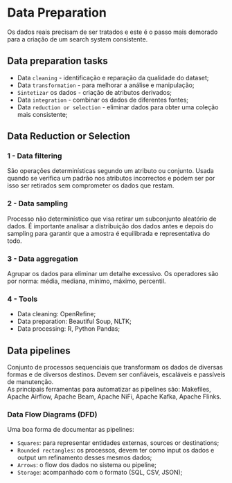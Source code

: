 # Data Preparation

Os dados reais precisam de ser tratados e este é o passo mais demorado para a criação de um search system consistente.

## Data preparation tasks

- Data `cleaning` - identificação e reparação da qualidade do dataset;
- Data `transformation` - para melhorar a análise e manipulação;
- `Sintetizar` os dados - criação de atributos derivados;
- Data `integration` - combinar os dados de diferentes fontes;
- Data `reduction or selection` - eliminar dados para obter uma coleção mais consistente;

## Data Reduction or Selection

### 1 - Data filtering

São operações determinísticas segundo um atributo ou conjunto. Usada quando se verifica um padrão nos atributos incorrectos e podem ser por isso ser retirados sem comprometer os dados que restam.

### 2 - Data sampling

Processo não determinístico que visa retirar um subconjunto aleatório de dados. É importante analisar a distribuição dos dados antes e depois do sampling para garantir que a amostra é equilibrada e representativa do todo.

### 3 - Data aggregation

Agrupar os dados para eliminar um detalhe excessivo. Os operadores são por norma: média, mediana, mínimo, máximo, percentil.

### 4 -  Tools

- Data cleaning: OpenRefine;
- Data preparation: Beautiful Soup, NLTK;
- Data processing: R, Python Pandas;

##  Data pipelines

Conjunto de processos sequenciais que transformam os dados de diversas formas e de diversos destinos. Devem ser confiáveis, escaláveis e passíveis de manutenção. <br>
As principais ferramentas para automatizar as pipelines são: Makefiles, Apache Airflow, Apache Beam, Apache NiFi, Apache Kafka, Apache Flinks.

### Data Flow Diagrams (DFD)

Uma boa forma de documentar as pipelines:

- `Squares`: para representar entidades externas, sources or destinations;
- `Rounded rectangles`: os processos, devem ter como input os dados e output um refinamento desses mesmos dados;
- `Arrows`: o flow dos dados no sistema ou pipeline;
- `Storage`: acompanhado com o formato (SQL, CSV, JSON);